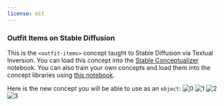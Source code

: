 ```yaml
---
license: mit
---
```

### Outfit Items on Stable Diffusion
This is the `<outfit-items>` concept taught to Stable Diffusion via Textual Inversion. You can load this concept into the [Stable Conceptualizer](https://colab.research.google.com/github/huggingface/notebooks/blob/main/diffusers/stable_conceptualizer_inference.ipynb) notebook. You can also train your own concepts and load them into the concept libraries using [this notebook](https://colab.research.google.com/github/huggingface/notebooks/blob/main/diffusers/sd_textual_inversion_training.ipynb).

Here is the new concept you will be able to use as an `object`:
![<outfit-items> 0](https://huggingface.co/sd-concepts-library/outfit-items/resolve/main/concept_images/1.jpeg)
![<outfit-items> 1](https://huggingface.co/sd-concepts-library/outfit-items/resolve/main/concept_images/2.jpeg)
![<outfit-items> 2](https://huggingface.co/sd-concepts-library/outfit-items/resolve/main/concept_images/0.jpeg)
![<outfit-items> 3](https://huggingface.co/sd-concepts-library/outfit-items/resolve/main/concept_images/3.jpeg)

